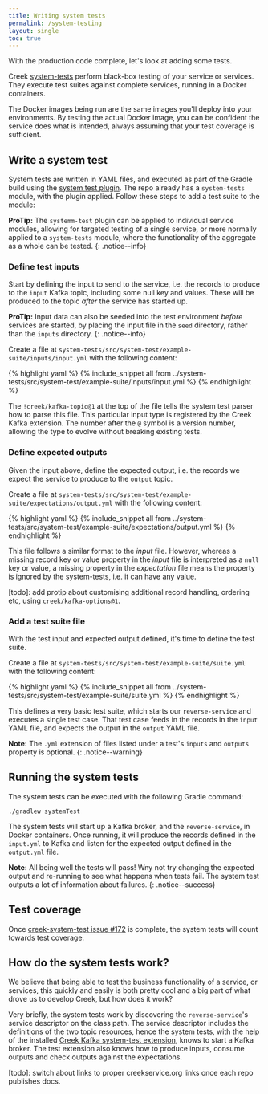 ```yaml
---
title: Writing system tests
permalink: /system-testing
layout: single
toc: true
---
```


With the production code complete, let's look at adding some tests.

Creek [system-tests][systemTests] perform black-box testing of your service or services.
They execute test suites against complete services, running in a Docker containers.

The Docker images being run are the same images you'll deploy into your environments.
By testing the actual Docker image, you can be confident the service does what is intended, 
always assuming that your test coverage is sufficient.

## Write a system test

System tests are written in YAML files, and executed as part of the Gradle build using the
[system test plugin][testPlugin]. The repo already has a `system-tests` module, with the plugin applied.
Follow these steps to add a test suite to the module:

**ProTip:** The `systemm-test` plugin can be applied to individual service modules, allowing for targeted testing 
of a single service, or more normally applied to a `system-tests` module, where the functionality of the aggregate 
as a whole can be tested.
{: .notice--info}

### Define test inputs

Start by defining the input to send to the service, i.e. the records to produce to the `input` Kafka topic,
including some null key and values.  These will be produced to the topic _after_ the service has started up.

**ProTip:** Input data can also be seeded into the test environment _before_ services are started, by placing
the input file in the `seed` directory, rather than the `inputs` directory. 
{: .notice--info}

Create a file at `system-tests/src/system-test/example-suite/inputs/input.yml` with the following content:

{% highlight yaml %}
{% include_snippet all from ../system-tests/src/system-test/example-suite/inputs/input.yml %}
{% endhighlight %}

The `!creek/kafka-topic@1` at the top of the file tells the system test parser how to parse this file.
This particular input type is registered by the Creek Kafka extension. 
The number after the `@` symbol is a version number, allowing the type to evolve without breaking existing tests.

### Define expected outputs

Given the input above, define the expected output, i.e. the records we expect the service to produce to the
`output` topic.

Create a file at `system-tests/src/system-test/example-suite/expectations/output.yml` with the following content:

{% highlight yaml %}
{% include_snippet all from ../system-tests/src/system-test/example-suite/expectations/output.yml %}
{% endhighlight %}

This file follows a similar format to the _input_ file. However, whereas a missing record key or value property 
in the _input_ file is interpreted as a `null` key or value, a missing property in the _expectation_ file means
the property is ignored by the system-tests, i.e. it can have any value.

[todo]: add protip about customising additional record handling, ordering etc, using `creek/kafka-options@1`.

### Add a test suite file

With the test input and expected output defined, it's time to define the test suite.

Create a file at `system-tests/src/system-test/example-suite/suite.yml` with the following content:

{% highlight yaml %}
{% include_snippet all from ../system-tests/src/system-test/example-suite/suite.yml %}
{% endhighlight %}

This defines a very basic test suite, which starts our `reverse-service` and executes a single test case.
That test case feeds in the records in the `input` YAML file, and expects the output in the `output` YAML file. 

**Note:** The `.yml` extension of files listed under a test's `inputs` and `outputs` property is optional.
{: .notice--warning}

## Running the system tests

The system tests can be executed with the following Gradle command:

```
./gradlew systemTest 
```

The system tests will start up a Kafka broker, and the `reverse-service`, in Docker containers. Once running,
it will produce the records defined in the `input.yml` to Kafka and listen for the expected output defined 
in the `output.yml` file.  

**Note:** All being well the tests will pass! Wny not try changing the expected output and re-running to see what
happens when tests fail.  The system test outputs a lot of information about failures.
{: .notice--success}

## Test coverage

Once [creek-system-test issue #172](https://github.com/creek-service/creek-system-test/issues/172) is complete,
the system tests will count towards test coverage. 

## How do the system tests work?

We believe that being able to test the business functionality of a service, or services, this quickly and easily is
both pretty cool and a big part of what drove us to develop Creek, but how does it work?

Very briefly, the system tests work by discovering the `reverse-service`'s service descriptor on the class path.
The service descriptor includes the definitions of the two topic resources, hence the system tests, with the help of
the installed [Creek Kafka system-test extension][kafkaTestExt], knows to start a Kafka broker. 
The test extension also knows how to produce inputs, consume outputs and check outputs against the expectations.

[systemTests]:https://github.com/creek-service/creek-system-test
[testPlugin]: https://github.com/creek-service/creek-system-test-gradle-plugin
[kafkaTestExt]: https://github.com/creek-service/creek-kafka/tree/main/test-extension
[todo]: switch about links to proper creekservice.org links once each repo publishes docs. 
